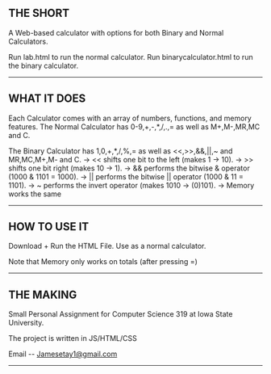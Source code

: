 THE SHORT
-----------------------------------------------------------------------------------
A Web-based calculator with options for both Binary and Normal Calculators.

Run lab.html to run the normal calculator.
Run binarycalculator.html to run the binary calculator.
___________________________________________________________________________________


WHAT IT DOES
-----------------------------------------------------------------------------------
Each Calculator comes with an array of numbers, functions, and memory features.
The Normal Calculator has 0-9,+,-,*,/,.,= as well as M+,M-,MR,MC and C. 


The Binary Calculator has 1,0,+,*,/,%,= as well as <<,>>,&&,||,~ and MR,MC,M+,M- and C.
-> << shifts one bit to the left (makes 1 -> 10).
-> >> shifts one bit right (makes 10 -> 1).
-> && performs the bitwise & operator (1000 & 1101 = 1000).
-> || performs the bitwise || operator (1000 & 11 = 1101).
-> ~ performs the invert operator (makes 1010 -> (0)101).
-> Memory works the same
__________________________________________________________________________________


HOW TO USE IT
-----------------------------------------------------------------------------------
Download + Run the HTML File.
Use as a normal calculator.

Note that Memory only works on totals (after pressing =)
____________________________________________________________________________________


THE MAKING
----------------------------------------------------------------------------------
Small Personal Assignment for  Computer Science 319 at Iowa State University.

The project is written in JS/HTML/CSS

Email -- Jamesetay1@gmail.com
__________________________________________________________________________________
